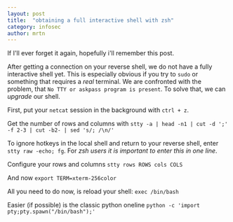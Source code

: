 ```yaml
---
layout: post
title:  "obtaining a full interactive shell with zsh"
category: infosec
author: mrtn
---
```


If I'll ever forget it again, hopefully i'll remember this post. 

After getting a connection on your reverse shell, we do not have a fully interactive shell yet. This is especially obvious if you try to `sudo` or something that requires a _real_ terminal. We are confronted with the problem, that `No TTY or askpass program is present`. 
To solve that, we can *upgrade* our shell. 

First, put your ```netcat``` session in the background with `ctrl + z`. 

Get the number of rows and columns with `stty -a | head -n1 | cut -d ';' -f 2-3 | cut -b2- | sed 's/; /\n/'`

To ignore hotkeys in the local shell and return to your reverse shell, enter `stty raw -echo; fg`. For *zsh users it is important to enter this in one line*.

Configure your rows and columns `stty rows ROWS cols COLS`

And now `export TERM=xterm-256color`

All you need to do now, is reload your shell: `exec /bin/bash`

Easier (if possible) is the classic python oneline `python -c 'import pty;pty.spawn("/bin/bash");'`



